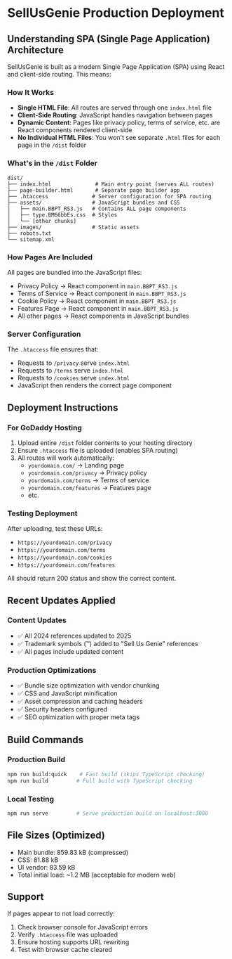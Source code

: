 # SellUsGenie Production Deployment

## Understanding SPA (Single Page Application) Architecture

SellUsGenie is built as a modern Single Page Application (SPA) using React and client-side routing. This means:

### How It Works
- **Single HTML File**: All routes are served through one `index.html` file
- **Client-Side Routing**: JavaScript handles navigation between pages
- **Dynamic Content**: Pages like privacy policy, terms of service, etc. are React components rendered client-side
- **No Individual HTML Files**: You won't see separate `.html` files for each page in the `/dist` folder

### What's in the `/dist` Folder
```
dist/
├── index.html              # Main entry point (serves ALL routes)
├── page-builder.html       # Separate page builder app
├── .htaccess              # Server configuration for SPA routing
├── assets/                # JavaScript bundles and CSS
│   ├── main.BBPT_RS3.js   # Contains ALL page components
│   ├── type.BM66bbEs.css  # Styles
│   └── [other chunks]
├── images/                # Static assets
├── robots.txt
└── sitemap.xml
```

### How Pages Are Included
All pages are bundled into the JavaScript files:
- Privacy Policy → React component in `main.BBPT_RS3.js`
- Terms of Service → React component in `main.BBPT_RS3.js`
- Cookie Policy → React component in `main.BBPT_RS3.js`
- Features Page → React component in `main.BBPT_RS3.js`
- All other pages → React components in JavaScript bundles

### Server Configuration
The `.htaccess` file ensures that:
- Requests to `/privacy` serve `index.html`
- Requests to `/terms` serve `index.html`  
- Requests to `/cookies` serve `index.html`
- JavaScript then renders the correct page component

## Deployment Instructions

### For GoDaddy Hosting
1. Upload entire `/dist` folder contents to your hosting directory
2. Ensure `.htaccess` file is uploaded (enables SPA routing)
3. All routes will work automatically:
   - `yourdomain.com/` → Landing page
   - `yourdomain.com/privacy` → Privacy policy
   - `yourdomain.com/terms` → Terms of service
   - `yourdomain.com/features` → Features page
   - etc.

### Testing Deployment
After uploading, test these URLs:
- `https://yourdomain.com/privacy`
- `https://yourdomain.com/terms`
- `https://yourdomain.com/cookies`
- `https://yourdomain.com/features`

All should return 200 status and show the correct content.

## Recent Updates Applied

### Content Updates
- ✅ All 2024 references updated to 2025
- ✅ Trademark symbols (™) added to "Sell Us Genie" references
- ✅ All pages include updated content

### Production Optimizations
- ✅ Bundle size optimization with vendor chunking
- ✅ CSS and JavaScript minification
- ✅ Asset compression and caching headers
- ✅ Security headers configured
- ✅ SEO optimization with proper meta tags

## Build Commands

### Production Build
```bash
npm run build:quick    # Fast build (skips TypeScript checking)
npm run build         # Full build with TypeScript checking
```

### Local Testing
```bash
npm run serve         # Serve production build on localhost:3000
```

## File Sizes (Optimized)
- Main bundle: 859.83 kB (compressed)
- CSS: 81.88 kB
- UI vendor: 83.59 kB
- Total initial load: ~1.2 MB (acceptable for modern web)

## Support
If pages appear to not load correctly:
1. Check browser console for JavaScript errors
2. Verify `.htaccess` file was uploaded
3. Ensure hosting supports URL rewriting
4. Test with browser cache cleared